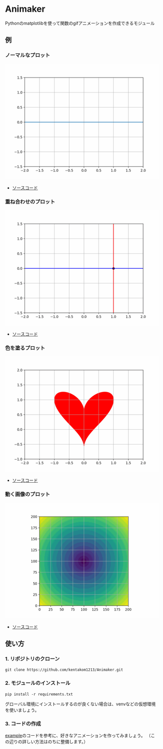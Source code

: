 # Animaker
Pythonのmatplotlibを使って関数のgifアニメーションを作成できるモジュール

## 例

### ノーマルなプロット
![サインカーブのアニメーション](example/out/sin_curve_animation.gif)

- [ソースコード](example/sin_curve_animation.py)

### 重ね合わせのプロット
![パラメータ表示のアニメーション](example/out/move_dot_animation.gif)

- [ソースコード](example/move_dot_animation.py)


### 色を塗るプロット
![動くハートのアニメーション](example/out/move_heart_animation.gif)

- [ソースコード](example/move_heart_animation.py)

### 動く画像のプロット
![歪む円のアニメーション](example/out/move_circle_animation.gif)

- [ソースコード](example/move_circle_animation.py)

## 使い方

### 1. リポジトリのクローン
```
git clone https://github.com/kentakom1213/Animaker.git
```

### 2. モジュールのインストール
```
pip install -r requirements.txt
```

グローバル環境にインストールするのが良くない場合は、venvなどの仮想環境を使いましょう。

### 3. コードの作成

[example](example/)のコードを参考に、好きなアニメーションを作ってみましょう。
（この辺りの詳しい方法はのちに整備します。）
